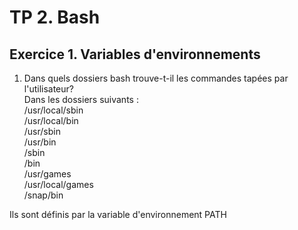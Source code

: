 # TP 2. Bash

## Exercice 1. Variables d'environnements

1. Dans quels dossiers bash trouve-t-il les commandes tapées par l'utilisateur?   
Dans les dossiers suivants :  
/usr/local/sbin    
/usr/local/bin  
/usr/sbin  
/usr/bin  
/sbin  
/bin  
/usr/games  
/usr/local/games  
/snap/bin  
  
Ils sont définis par la variable d'environnement PATH  


